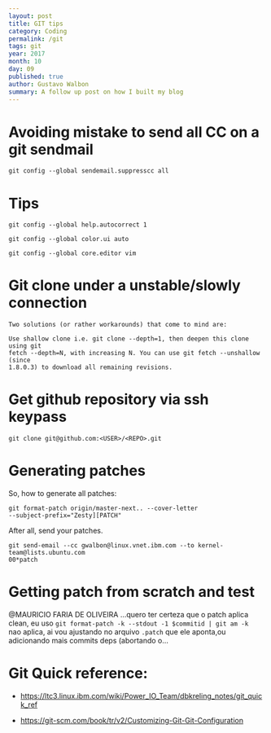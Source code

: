 ```yaml
---
layout: post
title: GIT tips
category: Coding
permalink: /git
tags: git
year: 2017
month: 10
day: 09
published: true
author: Gustavo Walbon
summary: A follow up post on how I built my blog
---
```

# Avoiding mistake to send all CC on a git sendmail
```
git config --global sendemail.suppresscc all
```

# Tips
```
git config --global help.autocorrect 1

git config --global color.ui auto

git config --global core.editor vim
```

# Git clone under a unstable/slowly connection
```
Two solutions (or rather workarounds) that come to mind are:

Use shallow clone i.e. git clone --depth=1, then deepen this clone using git
fetch --depth=N, with increasing N. You can use git fetch --unshallow (since
1.8.0.3) to download all remaining revisions.
```

# Get github repository via ssh keypass
```
git clone git@github.com:<USER>/<REPO>.git
```

# Generating patches
So, how to generate all patches:

```
git format-patch origin/master-next.. --cover-letter
--subject-prefix="Zesty][PATCH"
```
After all, send your patches.

```
git send-email --cc gwalbon@linux.vnet.ibm.com --to kernel-team@lists.ubuntu.com
00*patch
```

# Getting patch from scratch and test
@MAURICIO FARIA DE OLIVEIRA …quero ter certeza que o patch aplica clean, eu uso
`git format-patch -k --stdout -1 $commitid | git am -k ` nao aplica, ai vou
ajustando no arquivo `.patch` que ele aponta,ou adicionando mais commits deps
(abortando o…


# Git Quick reference:
- https://ltc3.linux.ibm.com/wiki/Power_IO_Team/dbkreling_notes/git_quick_ref

- https://git-scm.com/book/tr/v2/Customizing-Git-Git-Configuration
